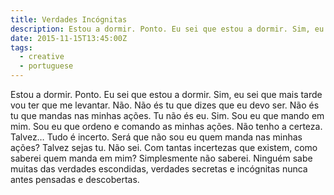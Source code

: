 ```yaml
---
title: Verdades Incógnitas
description: Estou a dormir. Ponto. Eu sei que estou a dormir. Sim, eu sei que mais tarde vou ter que me levantar. Não. Não és tu que dizes que eu devo ser.
date: 2015-11-15T13:45:00Z
tags:
  - creative
  - portuguese
---
```


Estou a dormir. Ponto. Eu sei que estou a dormir. Sim, eu sei que mais tarde vou ter que me levantar. Não. Não és tu que dizes que eu devo ser. Não és tu que mandas nas minhas ações. Tu não és eu. Sim. Sou eu que mando em mim. Sou eu que ordeno e comando as minhas ações. Não tenho a certeza. Talvez… Tudo é incerto. Será que não sou eu quem manda nas minhas ações? Talvez sejas tu. Não sei. Com tantas incertezas que existem, como saberei quem manda em mim? Simplesmente não saberei. Ninguém sabe muitas das verdades escondidas, verdades secretas e incógnitas nunca antes pensadas e descobertas.

